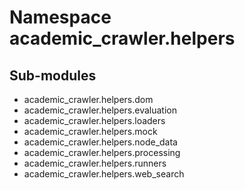 Namespace academic_crawler.helpers
==================================

Sub-modules
-----------
* academic_crawler.helpers.dom
* academic_crawler.helpers.evaluation
* academic_crawler.helpers.loaders
* academic_crawler.helpers.mock
* academic_crawler.helpers.node_data
* academic_crawler.helpers.processing
* academic_crawler.helpers.runners
* academic_crawler.helpers.web_search